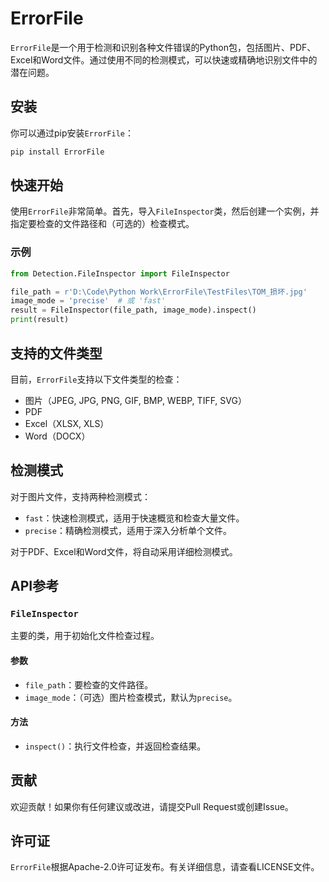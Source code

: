 # ErrorFile

`ErrorFile`是一个用于检测和识别各种文件错误的Python包，包括图片、PDF、Excel和Word文件。通过使用不同的检测模式，可以快速或精确地识别文件中的潜在问题。

## 安装

你可以通过pip安装`ErrorFile`：

```bash
pip install ErrorFile
```

## 快速开始

使用`ErrorFile`非常简单。首先，导入`FileInspector`类，然后创建一个实例，并指定要检查的文件路径和（可选的）检查模式。

### 示例

```python
from Detection.FileInspector import FileInspector

file_path = r'D:\Code\Python Work\ErrorFile\TestFiles\TOM_损坏.jpg'
image_mode = 'precise'  # 或 'fast'
result = FileInspector(file_path, image_mode).inspect()
print(result)
```

## 支持的文件类型

目前，`ErrorFile`支持以下文件类型的检查：

- 图片（JPEG, JPG, PNG, GIF, BMP, WEBP, TIFF, SVG）
- PDF
- Excel（XLSX, XLS）
- Word（DOCX）

## 检测模式

对于图片文件，支持两种检测模式：

- `fast`：快速检测模式，适用于快速概览和检查大量文件。
- `precise`：精确检测模式，适用于深入分析单个文件。

对于PDF、Excel和Word文件，将自动采用详细检测模式。

## API参考

### `FileInspector`

主要的类，用于初始化文件检查过程。

#### 参数

- `file_path`：要检查的文件路径。
- `image_mode`：（可选）图片检查模式，默认为`precise`。

#### 方法

- `inspect()`：执行文件检查，并返回检查结果。

## 贡献

欢迎贡献！如果你有任何建议或改进，请提交Pull Request或创建Issue。

## 许可证

`ErrorFile`根据Apache-2.0许可证发布。有关详细信息，请查看LICENSE文件。

